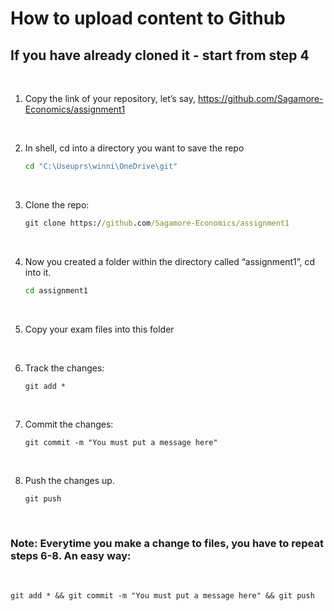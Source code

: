 # **How to upload content to Github**

## **If you have already cloned it - start from step 4**

<br>

1. Copy the link of your repository, let’s say, https://github.com/Sagamore-Economics/assignment1   

<br>

2. In shell, cd into a directory you want to save the repo

    ```bat
    cd "C:\Useuprs\winni\OneDrive\git"
    ```

<br>

3. Clone the repo:

    ```bat
    git clone https://github.com/Sagamore-Economics/assignment1
    ```
    <br>

4. Now you created a folder within the directory called “assignment1”, cd into it. 

    ```bat
    cd assignment1
    ```
<br>

5. Copy your exam files into this folder

<br>

6. Track the changes:


    ```console
    git add *
    ```
<br>

7. Commit the changes:

    ```console
    git commit -m "You must put a message here"
    ```
<br>

8. Push the changes up.

    ```console
    git push
    ```

<br>


### **Note: Everytime you make a change to files, you have to repeat steps 6-8. An easy way:**
<br>

```console
git add * && git commit -m "You must put a message here" && git push
```